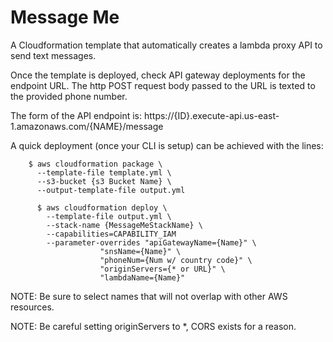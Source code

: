 # Message Me

A Cloudformation template that automatically creates a lambda
proxy API to send text messages.

Once the template is deployed, check API gateway deployments for
the endpoint URL. The http POST request body passed to the URL
is texted to the provided phone number.

The form of the API endpoint is:
https://{ID}.execute-api.us-east-1.amazonaws.com/{NAME}/message

A quick deployment (once your CLI is setup) can be achieved with the
lines:

        $ aws cloudformation package \
          --template-file template.yml \
          --s3-bucket {s3 Bucket Name} \
          --output-template-file output.yml

          $ aws cloudformation deploy \
            --template-file output.yml \
            --stack-name {MessageMeStackName} \
            --capabilities=CAPABILITY_IAM
            --parameter-overrides "apiGatewayName={Name}" \
                        "snsName={Name}" \
                        "phoneNum={Num w/ country code}" \
                        "originServers={* or URL}" \
                        "lambdaName={Name}"

NOTE: Be sure to select names that will not overlap with other AWS resources.

NOTE: Be careful setting originServers to *, CORS exists for a reason.


